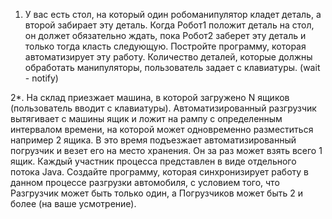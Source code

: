 1. У вас есть стол, на который один робоманипулятор кладет деталь, а второй забирает эту деталь.
Когда Робот1 положит деталь на стол, он должет обязательно ждать, пока Робот2 заберет эту деталь
и только тогда класть следующую. Постройте программу, которая автоматизирует эту работу.
Количество деталей, которые должны обработать манипуляторы, пользователь задает с клавиатуры.
(wait - notify)

2*. На склад приезжает машина, в которой загружено N ящиков (пользователь вводит с клавиатуры).
Автоматизированный разгрузчик вытягивает с машины ящик и ложит на рампу с определенным интервалом времени,
на которой может одновременно разместиться например 2 ящика.
В это время подъезжает автоматизированный погрузчик и везет его на место хранения. Он за раз может взять всего
1 ящик. Каждый участник процесса представлен в виде отдельного потока Java.
Создайте программу, которая синхронизирует работу в данном процессе разгрузки автомобиля, с условием того,
что Разгрузчик может быть только один, а Погрузчиков может быть 2 и более (на ваше усмотрение).
